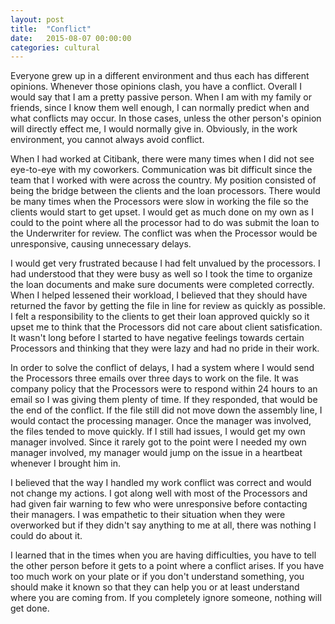 ```yaml
---
layout: post
title:  "Conflict"
date:   2015-08-07 00:00:00
categories: cultural
---
```

Everyone grew up in a different environment and thus each has different opinions. Whenever those opinions clash, you have a conflict. Overall I would say that I am a pretty passive person. When I am with my family or friends, since I know them well enough, I can normally predict when and what conflicts may occur. In those cases, unless the other person's opinion will directly effect me, I would normally give in. Obviously, in the work environment, you cannot always avoid conflict.

When I had worked at Citibank, there were many times when I did not see eye-to-eye with my coworkers. Communication was bit difficult since the team that I worked with were across the country. My position consisted of being the bridge between the clients and the loan processors. There would be many times when the Processors were slow in working the file so the clients would start to get upset. I would get as much done on my own as I could to the point where all the processor had to do was submit the loan to the Underwriter for review. The conflict was when the Processor would be unresponsive, causing unnecessary delays.

I would get very frustrated because I had felt unvalued by the processors. I had understood that they were busy as well so I took the time to organize the loan documents and make sure documents were completed correctly. When I helped lessened their workload, I believed that they should have returned the favor by getting the file in line for review as quickly as possible. I felt a responsibility to the clients to get their loan approved quickly so it upset me to think that the Processors did not care about client satisfication. It wasn't long before I started to have negative feelings towards certain Processors and thinking that they were lazy and had no pride in their work.

In order to solve the conflict of delays, I had a system where I would send the Processors three emails over three days to work on the file. It was company policy that the Processors were to respond within 24 hours to an email so I was giving them plenty of time. If they responded, that would be the end of the conflict. If the file still did not move down the assembly line, I would contact the processing manager. Once the manager was involved, the files tended to move quickly. If I still had issues, I would get my own manager involved. Since it rarely got to the point were I needed my own manager involved, my manager would jump on the issue in a heartbeat whenever I brought him in.

I believed that the way I handled my work conflict was correct and would not change my actions. I got along well with most of the Processors and had given fair warning to few who were unresponsive before contacting their managers. I was empathetic to their situation when they were overworked but if they didn't say anything to me at all, there was nothing I could do about it.

I learned that in the times when you are having difficulties, you have to tell the other person before it gets to a point where a conflict arises. If you have too much work on your plate or if you don't understand something, you should make it known so that they can help you or at least understand where you are coming from. If you completely ignore someone, nothing will get done.
